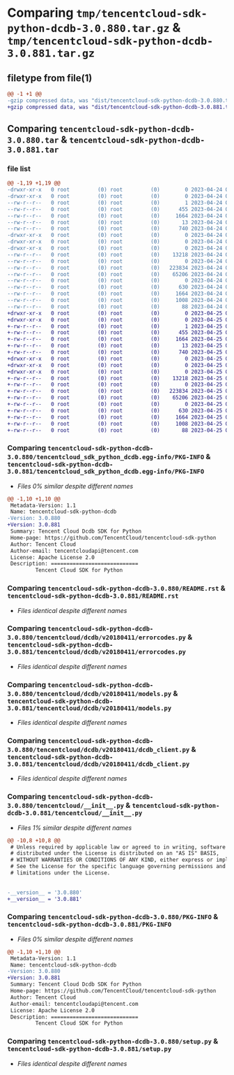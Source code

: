# Comparing `tmp/tencentcloud-sdk-python-dcdb-3.0.880.tar.gz` & `tmp/tencentcloud-sdk-python-dcdb-3.0.881.tar.gz`

## filetype from file(1)

```diff
@@ -1 +1 @@
-gzip compressed data, was "dist/tencentcloud-sdk-python-dcdb-3.0.880.tar", last modified: Mon Apr 24 03:02:44 2023, max compression
+gzip compressed data, was "dist/tencentcloud-sdk-python-dcdb-3.0.881.tar", last modified: Tue Apr 25 00:35:37 2023, max compression
```

## Comparing `tencentcloud-sdk-python-dcdb-3.0.880.tar` & `tencentcloud-sdk-python-dcdb-3.0.881.tar`

### file list

```diff
@@ -1,19 +1,19 @@
-drwxr-xr-x   0 root         (0) root         (0)        0 2023-04-24 03:02:44.000000 tencentcloud-sdk-python-dcdb-3.0.880/
-drwxr-xr-x   0 root         (0) root         (0)        0 2023-04-24 03:02:44.000000 tencentcloud-sdk-python-dcdb-3.0.880/tencentcloud_sdk_python_dcdb.egg-info/
--rw-r--r--   0 root         (0) root         (0)        1 2023-04-24 03:02:44.000000 tencentcloud-sdk-python-dcdb-3.0.880/tencentcloud_sdk_python_dcdb.egg-info/dependency_links.txt
--rw-r--r--   0 root         (0) root         (0)      455 2023-04-24 03:02:44.000000 tencentcloud-sdk-python-dcdb-3.0.880/tencentcloud_sdk_python_dcdb.egg-info/SOURCES.txt
--rw-r--r--   0 root         (0) root         (0)     1664 2023-04-24 03:02:44.000000 tencentcloud-sdk-python-dcdb-3.0.880/tencentcloud_sdk_python_dcdb.egg-info/PKG-INFO
--rw-r--r--   0 root         (0) root         (0)       13 2023-04-24 03:02:44.000000 tencentcloud-sdk-python-dcdb-3.0.880/tencentcloud_sdk_python_dcdb.egg-info/top_level.txt
--rw-r--r--   0 root         (0) root         (0)      740 2023-04-24 03:02:44.000000 tencentcloud-sdk-python-dcdb-3.0.880/README.rst
-drwxr-xr-x   0 root         (0) root         (0)        0 2023-04-24 03:02:44.000000 tencentcloud-sdk-python-dcdb-3.0.880/tencentcloud/
-drwxr-xr-x   0 root         (0) root         (0)        0 2023-04-24 03:02:44.000000 tencentcloud-sdk-python-dcdb-3.0.880/tencentcloud/dcdb/
-drwxr-xr-x   0 root         (0) root         (0)        0 2023-04-24 03:02:44.000000 tencentcloud-sdk-python-dcdb-3.0.880/tencentcloud/dcdb/v20180411/
--rw-r--r--   0 root         (0) root         (0)    13218 2023-04-24 03:02:44.000000 tencentcloud-sdk-python-dcdb-3.0.880/tencentcloud/dcdb/v20180411/errorcodes.py
--rw-r--r--   0 root         (0) root         (0)        0 2023-04-24 03:02:44.000000 tencentcloud-sdk-python-dcdb-3.0.880/tencentcloud/dcdb/v20180411/__init__.py
--rw-r--r--   0 root         (0) root         (0)   223834 2023-04-24 03:02:44.000000 tencentcloud-sdk-python-dcdb-3.0.880/tencentcloud/dcdb/v20180411/models.py
--rw-r--r--   0 root         (0) root         (0)    65206 2023-04-24 03:02:44.000000 tencentcloud-sdk-python-dcdb-3.0.880/tencentcloud/dcdb/v20180411/dcdb_client.py
--rw-r--r--   0 root         (0) root         (0)        0 2023-04-24 03:02:44.000000 tencentcloud-sdk-python-dcdb-3.0.880/tencentcloud/dcdb/__init__.py
--rw-r--r--   0 root         (0) root         (0)      630 2023-04-24 03:02:44.000000 tencentcloud-sdk-python-dcdb-3.0.880/tencentcloud/__init__.py
--rw-r--r--   0 root         (0) root         (0)     1664 2023-04-24 03:02:44.000000 tencentcloud-sdk-python-dcdb-3.0.880/PKG-INFO
--rw-r--r--   0 root         (0) root         (0)     1008 2023-04-24 03:02:44.000000 tencentcloud-sdk-python-dcdb-3.0.880/setup.py
--rw-r--r--   0 root         (0) root         (0)       88 2023-04-24 03:02:44.000000 tencentcloud-sdk-python-dcdb-3.0.880/setup.cfg
+drwxr-xr-x   0 root         (0) root         (0)        0 2023-04-25 00:35:37.000000 tencentcloud-sdk-python-dcdb-3.0.881/
+drwxr-xr-x   0 root         (0) root         (0)        0 2023-04-25 00:35:37.000000 tencentcloud-sdk-python-dcdb-3.0.881/tencentcloud_sdk_python_dcdb.egg-info/
+-rw-r--r--   0 root         (0) root         (0)        1 2023-04-25 00:35:37.000000 tencentcloud-sdk-python-dcdb-3.0.881/tencentcloud_sdk_python_dcdb.egg-info/dependency_links.txt
+-rw-r--r--   0 root         (0) root         (0)      455 2023-04-25 00:35:37.000000 tencentcloud-sdk-python-dcdb-3.0.881/tencentcloud_sdk_python_dcdb.egg-info/SOURCES.txt
+-rw-r--r--   0 root         (0) root         (0)     1664 2023-04-25 00:35:37.000000 tencentcloud-sdk-python-dcdb-3.0.881/tencentcloud_sdk_python_dcdb.egg-info/PKG-INFO
+-rw-r--r--   0 root         (0) root         (0)       13 2023-04-25 00:35:37.000000 tencentcloud-sdk-python-dcdb-3.0.881/tencentcloud_sdk_python_dcdb.egg-info/top_level.txt
+-rw-r--r--   0 root         (0) root         (0)      740 2023-04-25 00:35:37.000000 tencentcloud-sdk-python-dcdb-3.0.881/README.rst
+drwxr-xr-x   0 root         (0) root         (0)        0 2023-04-25 00:35:37.000000 tencentcloud-sdk-python-dcdb-3.0.881/tencentcloud/
+drwxr-xr-x   0 root         (0) root         (0)        0 2023-04-25 00:35:37.000000 tencentcloud-sdk-python-dcdb-3.0.881/tencentcloud/dcdb/
+drwxr-xr-x   0 root         (0) root         (0)        0 2023-04-25 00:35:37.000000 tencentcloud-sdk-python-dcdb-3.0.881/tencentcloud/dcdb/v20180411/
+-rw-r--r--   0 root         (0) root         (0)    13218 2023-04-25 00:35:37.000000 tencentcloud-sdk-python-dcdb-3.0.881/tencentcloud/dcdb/v20180411/errorcodes.py
+-rw-r--r--   0 root         (0) root         (0)        0 2023-04-25 00:35:37.000000 tencentcloud-sdk-python-dcdb-3.0.881/tencentcloud/dcdb/v20180411/__init__.py
+-rw-r--r--   0 root         (0) root         (0)   223834 2023-04-25 00:35:37.000000 tencentcloud-sdk-python-dcdb-3.0.881/tencentcloud/dcdb/v20180411/models.py
+-rw-r--r--   0 root         (0) root         (0)    65206 2023-04-25 00:35:37.000000 tencentcloud-sdk-python-dcdb-3.0.881/tencentcloud/dcdb/v20180411/dcdb_client.py
+-rw-r--r--   0 root         (0) root         (0)        0 2023-04-25 00:35:37.000000 tencentcloud-sdk-python-dcdb-3.0.881/tencentcloud/dcdb/__init__.py
+-rw-r--r--   0 root         (0) root         (0)      630 2023-04-25 00:35:37.000000 tencentcloud-sdk-python-dcdb-3.0.881/tencentcloud/__init__.py
+-rw-r--r--   0 root         (0) root         (0)     1664 2023-04-25 00:35:37.000000 tencentcloud-sdk-python-dcdb-3.0.881/PKG-INFO
+-rw-r--r--   0 root         (0) root         (0)     1008 2023-04-25 00:35:37.000000 tencentcloud-sdk-python-dcdb-3.0.881/setup.py
+-rw-r--r--   0 root         (0) root         (0)       88 2023-04-25 00:35:37.000000 tencentcloud-sdk-python-dcdb-3.0.881/setup.cfg
```

### Comparing `tencentcloud-sdk-python-dcdb-3.0.880/tencentcloud_sdk_python_dcdb.egg-info/PKG-INFO` & `tencentcloud-sdk-python-dcdb-3.0.881/tencentcloud_sdk_python_dcdb.egg-info/PKG-INFO`

 * *Files 0% similar despite different names*

```diff
@@ -1,10 +1,10 @@
 Metadata-Version: 1.1
 Name: tencentcloud-sdk-python-dcdb
-Version: 3.0.880
+Version: 3.0.881
 Summary: Tencent Cloud Dcdb SDK for Python
 Home-page: https://github.com/TencentCloud/tencentcloud-sdk-python
 Author: Tencent Cloud
 Author-email: tencentcloudapi@tencent.com
 License: Apache License 2.0
 Description: ============================
         Tencent Cloud SDK for Python
```

### Comparing `tencentcloud-sdk-python-dcdb-3.0.880/README.rst` & `tencentcloud-sdk-python-dcdb-3.0.881/README.rst`

 * *Files identical despite different names*

### Comparing `tencentcloud-sdk-python-dcdb-3.0.880/tencentcloud/dcdb/v20180411/errorcodes.py` & `tencentcloud-sdk-python-dcdb-3.0.881/tencentcloud/dcdb/v20180411/errorcodes.py`

 * *Files identical despite different names*

### Comparing `tencentcloud-sdk-python-dcdb-3.0.880/tencentcloud/dcdb/v20180411/models.py` & `tencentcloud-sdk-python-dcdb-3.0.881/tencentcloud/dcdb/v20180411/models.py`

 * *Files identical despite different names*

### Comparing `tencentcloud-sdk-python-dcdb-3.0.880/tencentcloud/dcdb/v20180411/dcdb_client.py` & `tencentcloud-sdk-python-dcdb-3.0.881/tencentcloud/dcdb/v20180411/dcdb_client.py`

 * *Files identical despite different names*

### Comparing `tencentcloud-sdk-python-dcdb-3.0.880/tencentcloud/__init__.py` & `tencentcloud-sdk-python-dcdb-3.0.881/tencentcloud/__init__.py`

 * *Files 1% similar despite different names*

```diff
@@ -10,8 +10,8 @@
 # Unless required by applicable law or agreed to in writing, software
 # distributed under the License is distributed on an "AS IS" BASIS,
 # WITHOUT WARRANTIES OR CONDITIONS OF ANY KIND, either express or implied.
 # See the License for the specific language governing permissions and
 # limitations under the License.
 
 
-__version__ = '3.0.880'
+__version__ = '3.0.881'
```

### Comparing `tencentcloud-sdk-python-dcdb-3.0.880/PKG-INFO` & `tencentcloud-sdk-python-dcdb-3.0.881/PKG-INFO`

 * *Files 0% similar despite different names*

```diff
@@ -1,10 +1,10 @@
 Metadata-Version: 1.1
 Name: tencentcloud-sdk-python-dcdb
-Version: 3.0.880
+Version: 3.0.881
 Summary: Tencent Cloud Dcdb SDK for Python
 Home-page: https://github.com/TencentCloud/tencentcloud-sdk-python
 Author: Tencent Cloud
 Author-email: tencentcloudapi@tencent.com
 License: Apache License 2.0
 Description: ============================
         Tencent Cloud SDK for Python
```

### Comparing `tencentcloud-sdk-python-dcdb-3.0.880/setup.py` & `tencentcloud-sdk-python-dcdb-3.0.881/setup.py`

 * *Files identical despite different names*


